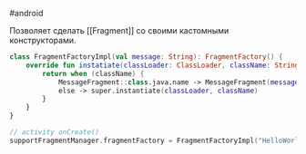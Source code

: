 #android 

Позволяет сделать [[Fragment]] со своими кастомными конструкторами.

``` kotlin
class FragmentFactoryImpl(val message: String): FragmentFactory() {
	override fun instatiate(classLoader: ClassLoader, className: String): Fragment {
		return when (className) {
			MessageFragment::class.java.name -> MessageFragment(message)
			else -> super.instantiate(classLoader, className)
		}
	}
}
```

``` kotlin
// activity onCreate()
supportFragmentManager.fragmentFactory = FragmentFactoryImpl("HelloWorld")
```
